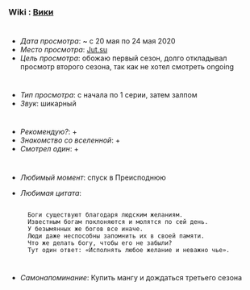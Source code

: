 ### Wiki : [Вики](https://ru.wikipedia.org/wiki/%D0%91%D0%B5%D0%B7%D0%B4%D0%BE%D0%BC%D0%BD%D1%8B%D0%B9_%D0%B1%D0%BE%D0%B3)

#

- _Дата просмотра_: ~ с 20 мая по 24 мая 2020
- _Место просмотра_: [Jut.su](https://jut.su)
- _Цель просмотра_: обожаю первый сезон, долго откладывал просмотр второго сезона, так как не хотел смотреть ongoing

#

- _Тип просмотра_: с начала по 1 серии, затем залпом
- _Звук_: шикарный

#

- _Рекомендую?_: +
- _Знакомство со вселенной_: +
- _Смотрел один_: +

#

- _Любимый момент_: спуск в Преисподнюю
- _Любимая цитата_:

  ```

    Боги существуют благодаря людским желаниям. 
    Известным богам поклоняются и молятся по сей день. 
    У безымянных же богов все иначе. 
    Люди даже неспособны запомнить их в своей памяти. 
    Что же делать богу, чтобы его не забыли? 
    Тут один ответ: «Исполнять любое желание и неважно чье».

  ```

#

- _Самонапоминание_: Купить мангу и дождаться третьего сезона

#
